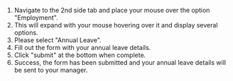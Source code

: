 1. Navigate to the 2nd side tab and place your mouse over the option "Employment".
2. This will expand with your mouse hovering over it and display several options.
3. Please select "Annual Leave". 
4. Fill out the form with your annual leave details. 
5. Click "submit" at the bottom when complete.
6. Success, the form has been submitted and your annual leave details will be sent to your manager.  